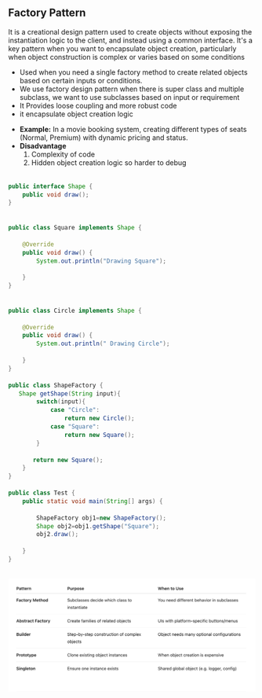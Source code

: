 
## Factory Pattern
It is a creational design pattern used to create objects without exposing the instantiation logic to the client, and instead using a common interface. It's a key pattern when you want to encapsulate object creation, particularly when object construction is complex or varies based on some conditions

* Used when you need a single factory method to create related objects based on certain inputs or conditions.
* We use factory design pattern when there is super class and multiple subclass, we want to use subclasses
based on input or requirement
*  It  Provides loose coupling and more robust code
* it encapsulate object creation logic
- **Example:** In a movie booking system, creating different types of seats (Normal, Premium) with dynamic pricing and status.
- **Disadvantage**
    1. Complexity of code
    2. Hidden object creation logic so harder to debug


```java

public interface Shape {
    public void draw();
}


public class Square implements Shape {

    @Override
    public void draw() {
        System.out.println("Drawing Square");

    }
}


public class Circle implements Shape {

    @Override
    public void draw() {
        System.out.println(" Drawing Circle");

    }
}

public class ShapeFactory {
   Shape getShape(String input){
        switch(input){
            case "Circle":
                return new Circle();
            case "Square":
                return new Square();
        }

       return new Square();
    }
}

public class Test {
    public static void main(String[] args) {

        ShapeFactory obj1=new ShapeFactory();
        Shape obj2=obj1.getShape("Square");
        obj2.draw();

    }
}



```

![alt text](image.png)